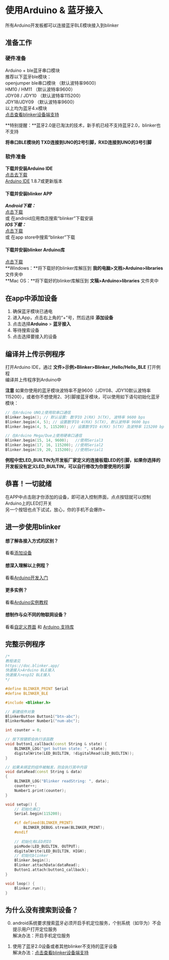 # 使用Arduino & 蓝牙接入
所有Arduino开发板都可以连接蓝牙BLE模块接入到blinker

## 准备工作
### 硬件准备  
Arduino + ble蓝牙串口模块  
推荐以下蓝牙ble模块：  
openjumper ble串口模块 （默认波特率9600）  
HM10 / HM11 （默认波特率9600）  
JDY08 / JDY10 （默认波特率115200）  
JDY18/JDY09 （默认波特率9600）  
以上均为蓝牙4.x模块  
[点击查看blinker设备端支持](?file=003-硬件开发/01-设备端支持 "设备端支持")  

**特别提醒：**蓝牙2.0是已淘汰的技术，新手机已经不支持蓝牙2.0，blinker也不支持  

**将串口BLE模块的 TXD连接到UNO的2号引脚，RXD连接到UNO的3号引脚**  

### 软件准备  
**下载并安装Arduino IDE**  
[点击去下载](https://www.arduino.cn/thread-5838-1-1.html)  
[Arduino IDE](https://www.arduino.cc/en/Main/Software) 1.8.7或更新版本  
#### 下载并安装blinker APP  
***Android下载：***  
[点击下载](https://github.com/blinker-iot/app-release/releases)  
或 在android应用商店搜索“blinker”下载安装  
***IOS下载：***  
[点击下载](https://itunes.apple.com/cn/app/id1357907814)  
或 在app store中搜索“blinker”下载  
#### 下载并安装blinker Arduino库 
[点击下载](https://github.com/blinker-iot/blinker-library/archive/master.zip)  
**Windows：**将下载好的blinker库解压到 **我的电脑>文档>Arduino>libraries** 文件夹中  
**Mac OS：**将下载好的blinker库解压到 **文稿>Arduino>libraries** 文件夹中  

## 在app中添加设备  
1. 确保蓝牙模块已通电   
2. 进入App，点击右上角的“+”号，然后选择 **添加设备**    
3. 点击选择**Arduino** > **蓝牙接入**  
4. 等待搜索设备  
5. 点击选择要接入的设备  
  
## 编译并上传示例程序 
打开Arduino IDE，通过 **文件>示例>Blinker>Blinker_Hello/Hello_BLE** 打开例程  
编译并上传程序到Arduino中  

**注意** 如果你使用的蓝牙模块波特率不是9600（JDY08、JDY10默认波特率115200），或者你不想使用2、3引脚接蓝牙模块，可以使用如下语句初始化蓝牙模块：  
```cpp
// 在Arduino UNO上使用软串口通信
Blinker.begin(); // 默认设置: 数字IO 2(RX) 3(TX), 波特率 9600 bps  
Blinker.begin(4, 5); // 设置数字IO 4(RX) 5(TX), 默认波特率 9600 bps  
Blinker.begin(4, 5, 115200); // 设置数字IO 4(RX) 5(TX) 及波特率 115200 bps  

// 在Arduino Mega/Due上使用硬串口通信
Blinker.begin(15, 14, 9600);   //使用Serial3  
Blinker.begin(17, 16, 115200); //使用Serial2  
Blinker.begin(19, 20, 115200); //使用Serial1  
```
**例程中宏LED_BUILTIN为开发板厂家定义的连接板载LED的引脚，如果你选择的开发板没有定义LED_BUILTIN，可以自行修改为你要使用的引脚**  

## 恭喜！一切就绪  
在APP中点击刚才你添加的设备，即可进入控制界面，点点按钮就可以控制Arduino上的LED灯开关  
另一个按钮也点下试试，放心，你的手机不会爆炸~  

## 进一步使用blinker
#### 想了解各接入方式的区别？  
看看[添加设备](?file=002-开发入门/001-添加设备 "添加设备")  
#### 想深入理解以上例程？  
看看[Arduino开发入门](?file=002-开发入门/002-Arduino开发入门 "Arduino开发入门")  
#### 更多实例？
看看[Arduino实例教程](?file=002-开发入门/003-Arduino实例教程 "Arduino实例教程")  
#### 想制作与众不同的物联网设备？  
看看[自定义界面](?file=005-App使用/02-自定义布局 "自定义布局") 和 [Arduino 支持库](?file=003-硬件开发/02-Arduino支持 "Arduino支持")  

## 完整示例程序
```cpp
/*
教程请见
https://doc.blinker.app/
快速接入>Arduino BLE接入
快速接入>esp32 BLE接入
*/

#define BLINKER_PRINT Serial
#define BLINKER_BLE

#include <Blinker.h>

// 新建组件对象
BlinkerButton Button1("btn-abc");
BlinkerNumber Number1("num-abc");

int counter = 0;

// 按下按键即会执行该函数
void button1_callback(const String & state) {
    BLINKER_LOG("get button state: ", state);
    digitalWrite(LED_BUILTIN, !digitalRead(LED_BUILTIN));
}

// 如果未绑定的组件被触发，则会执行其中内容
void dataRead(const String & data)
{
    BLINKER_LOG("Blinker readString: ", data);
    counter++;
    Number1.print(counter);
}

void setup() {
    // 初始化串口
    Serial.begin(115200);

    #if defined(BLINKER_PRINT)
        BLINKER_DEBUG.stream(BLINKER_PRINT);
    #endif
    
    // 初始化有LED的IO
    pinMode(LED_BUILTIN, OUTPUT);
    digitalWrite(LED_BUILTIN, HIGH);
    // 初始化blinker
    Blinker.begin();
    Blinker.attachData(dataRead);
    Button1.attach(button1_callback);
}

void loop() {
    Blinker.run();
}
```

## 为什么没有搜索到设备？  
0. android系统要求搜索蓝牙必须开启手机定位服务，个别系统（如华为）不会提示用户打开定位服务  
解决办法：开启手机定位服务  

1. 使用了蓝牙2.0设备或者其他blinker不支持的蓝牙设备  
解决办法：[点击查看blinker设备端支持](?file=003-硬件开发/01-设备端支持 "设备端支持")  
